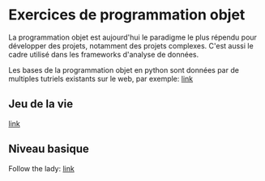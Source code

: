 # Exercices de programmation objet

La programmation objet est aujourd'hui le paradigme le plus répendu pour développer des projets, notamment des projets complexes. C'est aussi le cadre utilisé dans les frameworks d'analyse de données.

Les bases de la programmation objet en python sont données par de multiples tutriels existants sur le web, par exemple: [link](https://courspython.com/classes-et-objets.html)


## Jeu de la vie

[link](exoProg/gol.md)

## Niveau basique

Follow the lady: [link](exoProg/follow.md)
